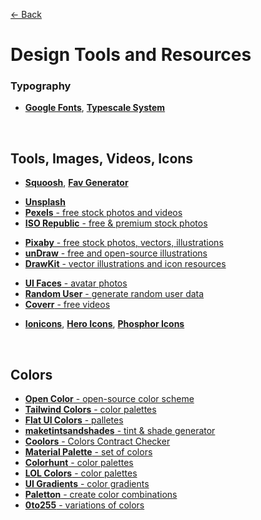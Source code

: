 [&larr; Back](./README.md)

# Design Tools and Resources

### Typography

- [**Google Fonts**](https://fonts.google.com/), [**Typescale System**](https://typescale.com/)

<br>

## Tools, Images, Videos, Icons

- [**Squoosh**](https://squoosh.app/), [**Fav Generator**](https://realfavicongenerator.net/)

<div></div>

- [**Unsplash**](https://unsplash.com/)
- [**Pexels** - free stock photos and videos](https://www.pexels.com/)
- [**ISO Republic** - free & premium stock photos](https://isorepublic.com/)

<div></div>

- [**Pixaby** - free stock photos, vectors, illustrations](https://pixabay.com/)
- [**unDraw** - free and open-source illustrations](https://undraw.co/illustrations)
- [**DrawKit** - vector illustrations and icon resources](https://www.drawkit.com/)

<div></div>

- [**UI Faces** - avatar photos](https://www.uifaces.co/)
- [**Random User** - generate random user data](https://randomuser.me/)
- [**Coverr** - free videos](https://coverr.co/)

<div></div>

- [**Ionicons**](https://ionic.io/ionicons), [**Hero Icons**](https://heroicons.com/), [**Phosphor Icons**](https://phosphoricons.com/)

<br>

## Colors

- [**Open Color** - open-source color scheme](https://yeun.github.io/open-color/)
- [**Tailwind Colors** - color palettes](https://tailwindcss.com/docs/customizing-colors)
- [**Flat UI Colors** - palletes](https://flatuicolors.com/)
- [**maketintsandshades** - tint & shade generator](https://maketintsandshades.com/)
- [**Coolors** - Colors Contract Checker](https://coolors.co/contrast-checker)
- [**Material Palette** - set of colors](https://www.materialpalette.com/)
- [**Colorhunt** - color palettes](https://www.colorhunt.co/)
- [**LOL Colors** - color palettes](https://www.webdesignrankings.com/resources/lolcolors/)
- [**UI Gradients** - color gradients](https://uigradients.com/#Purpink)
- [**Paletton** - create color combinations](http://paletton.com/#uid=1000u0kllllaFw0g0qFqFg0w0aF)
- [**0to255** - variations of colors](https://0to255.com/)

<br>
